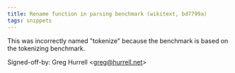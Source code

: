```yaml
---
title: Rename function in parsing benchmark (wikitext, bd7799a)
tags: snippets
---
```


This was incorrectly named "tokenize" because the benchmark is based on the tokenizing benchmark.

Signed-off-by: Greg Hurrell &lt;greg@hurrell.net&gt;
